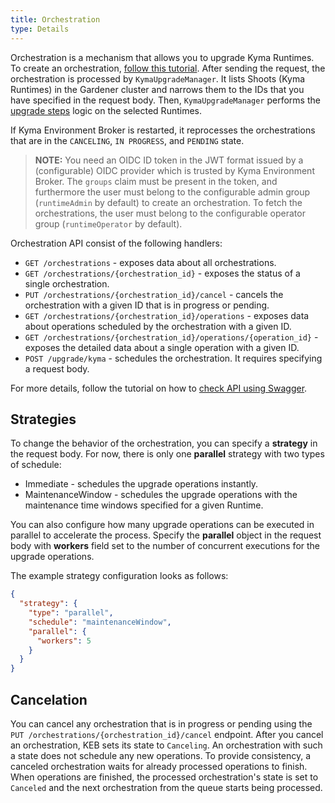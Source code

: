```yaml
---
title: Orchestration
type: Details
---
```


Orchestration is a mechanism that allows you to upgrade Kyma Runtimes. To create an orchestration, [follow this tutorial](08-05-orchestrate-kyma-upgrade.md). After sending the request, the orchestration is processed by `KymaUpgradeManager`. It lists Shoots (Kyma Runtimes) in the Gardener cluster and narrows them to the IDs that you have specified in the request body. Then, `KymaUpgradeManager` performs the [upgrade steps](03-03-runtime-operations.md#upgrade) logic on the selected Runtimes.

If Kyma Environment Broker is restarted, it reprocesses the orchestrations that are in the `CANCELING`, `IN PROGRESS`, and `PENDING` state.

>**NOTE:** You need an OIDC ID token in the JWT format issued by a (configurable) OIDC provider which is trusted by Kyma Environment Broker. The `groups` claim must be present in the token, and furthermore the user must belong to the configurable admin group (`runtimeAdmin` by default) to create an orchestration. To fetch the orchestrations, the user must belong to the configurable operator group (`runtimeOperator` by default).

Orchestration API consist of the following handlers:

- `GET /orchestrations` - exposes data about all orchestrations.
- `GET /orchestrations/{orchestration_id}` - exposes the status of a single orchestration.
- `PUT /orchestrations/{orchestration_id}/cancel` - cancels the orchestration with a given ID that is in progress or pending.
- `GET /orchestrations/{orchestration_id}/operations` - exposes data about operations scheduled by the orchestration with a given ID.
- `GET /orchestrations/{orchestration_id}/operations/{operation_id}` - exposes the detailed data about a single operation with a given ID.
- `POST /upgrade/kyma` - schedules the orchestration. It requires specifying a request body.

For more details, follow the tutorial on how to [check API using Swagger](03-11-swagger.md).

## Strategies

To change the behavior of the orchestration, you can specify a **strategy** in the request body.
For now, there is only one **parallel** strategy with two types of schedule:

- Immediate - schedules the upgrade operations instantly.
- MaintenanceWindow - schedules the upgrade operations with the maintenance time windows specified for a given Runtime.

You can also configure how many upgrade operations can be executed in parallel to accelerate the process. Specify the **parallel** object in the request body with **workers** field set to the number of concurrent executions for the upgrade operations.

The example strategy configuration looks as follows:

```json
{
  "strategy": {
    "type": "parallel",
    "schedule": "maintenanceWindow",
    "parallel": {
      "workers": 5
    }
  }
}
```

## Cancelation

You can cancel any orchestration that is in progress or pending using the `PUT /orchestrations/{orchestration_id}/cancel` endpoint.
After you cancel an orchestration, KEB sets its state to `Canceling`. An orchestration with such a state does not schedule any new operations.
To provide consistency, a canceled orchestration waits for already processed operations to finish. When operations are finished, the processed orchestration's state is set to `Canceled` and the next orchestration from the queue starts being processed.
